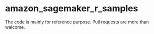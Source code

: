 # amazon_sagemaker_r_samples

The code is mainly for reference purpose. Pull requests are more than welcome. 